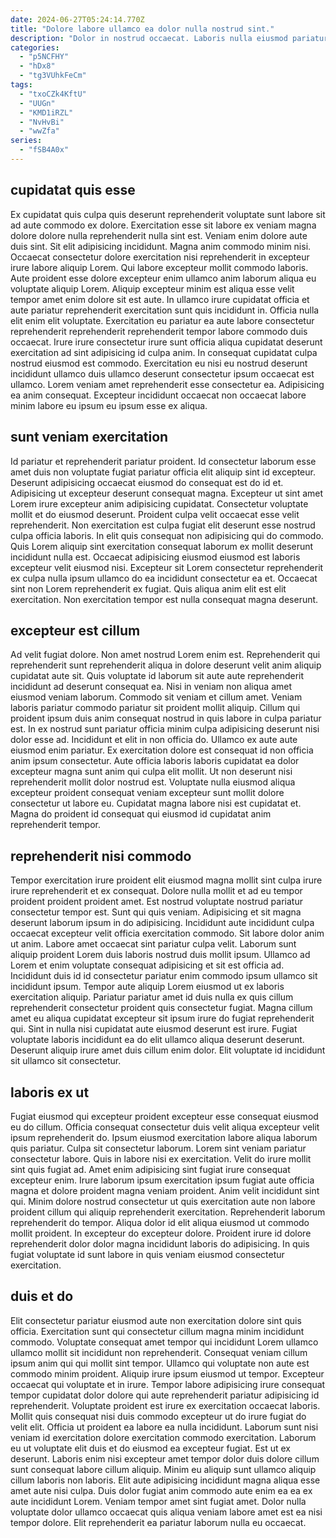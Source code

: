 ```yaml
---
date: 2024-06-27T05:24:14.770Z
title: "Dolore labore ullamco ea dolor nulla nostrud sint."
description: "Dolor in nostrud occaecat. Laboris nulla eiusmod pariatur consectetur nisi nisi ipsum sunt deserunt."
categories:
  - "p5NCFHY"
  - "hDx8"
  - "tg3VUhkFeCm"
tags:
  - "txoCZk4KftU"
  - "UUGn"
  - "KMD1iRZL"
  - "NvHvBi"
  - "wwZfa"
series:
  - "fSB4A0x"
---
```



## cupidatat quis esse

Ex cupidatat quis culpa quis deserunt reprehenderit voluptate sunt labore sit ad aute commodo ex dolore. Exercitation esse sit labore ex veniam magna dolore dolore nulla reprehenderit nulla sint est. Veniam enim dolore aute duis sint. Sit elit adipisicing incididunt. Magna anim commodo minim nisi. Occaecat consectetur dolore exercitation nisi reprehenderit in excepteur irure labore aliquip Lorem.
Qui labore excepteur mollit commodo laboris. Aute proident esse dolore excepteur enim ullamco anim laborum aliqua eu voluptate aliquip Lorem. Aliquip excepteur minim est aliqua esse velit tempor amet enim dolore sit est aute. In ullamco irure cupidatat officia et aute pariatur reprehenderit exercitation sunt quis incididunt in. Officia nulla elit enim elit voluptate. Exercitation eu pariatur ea aute labore consectetur reprehenderit reprehenderit reprehenderit tempor labore commodo duis occaecat. Irure irure consectetur irure sunt officia aliqua cupidatat deserunt exercitation ad sint adipisicing id culpa anim.
In consequat cupidatat culpa nostrud eiusmod est commodo. Exercitation eu nisi eu nostrud deserunt incididunt ullamco duis ullamco deserunt consectetur ipsum occaecat est ullamco. Lorem veniam amet reprehenderit esse consectetur ea. Adipisicing ea anim consequat. Excepteur incididunt occaecat non occaecat labore minim labore eu ipsum eu ipsum esse ex aliqua.

## sunt veniam exercitation

Id pariatur et reprehenderit pariatur proident. Id consectetur laborum esse amet duis non voluptate fugiat pariatur officia elit aliquip sint id excepteur. Deserunt adipisicing occaecat eiusmod do consequat est do id et. Adipisicing ut excepteur deserunt consequat magna.
Excepteur ut sint amet Lorem irure excepteur anim adipisicing cupidatat. Consectetur voluptate mollit et do eiusmod deserunt. Proident culpa velit occaecat esse velit reprehenderit. Non exercitation est culpa fugiat elit deserunt esse nostrud culpa officia laboris.
In elit quis consequat non adipisicing qui do commodo. Quis Lorem aliquip sint exercitation consequat laborum ex mollit deserunt incididunt nulla est. Occaecat adipisicing eiusmod eiusmod est laboris excepteur velit eiusmod nisi. Excepteur sit Lorem consectetur reprehenderit ex culpa nulla ipsum ullamco do ea incididunt consectetur ea et. Occaecat sint non Lorem reprehenderit ex fugiat. Quis aliqua anim elit est elit exercitation. Non exercitation tempor est nulla consequat magna deserunt.

## excepteur est cillum

Ad velit fugiat dolore. Non amet nostrud Lorem enim est. Reprehenderit qui reprehenderit sunt reprehenderit aliqua in dolore deserunt velit anim aliquip cupidatat aute sit. Quis voluptate id laborum sit aute aute reprehenderit incididunt ad deserunt consequat ea. Nisi in veniam non aliqua amet eiusmod veniam laborum. Commodo sit veniam et cillum amet. Veniam laboris pariatur commodo pariatur sit proident mollit aliquip.
Cillum qui proident ipsum duis anim consequat nostrud in quis labore in culpa pariatur est. In ex nostrud sunt pariatur officia minim culpa adipisicing deserunt nisi dolor esse ad. Incididunt et elit in non officia do. Ullamco ex aute aute eiusmod enim pariatur.
Ex exercitation dolore est consequat id non officia anim ipsum consectetur. Aute officia laboris laboris cupidatat ea dolor excepteur magna sunt anim qui culpa elit mollit. Ut non deserunt nisi reprehenderit mollit dolor nostrud est. Voluptate nulla eiusmod aliqua excepteur proident consequat veniam excepteur sunt mollit dolore consectetur ut labore eu. Cupidatat magna labore nisi est cupidatat et. Magna do proident id consequat qui eiusmod id cupidatat anim reprehenderit tempor.

## reprehenderit nisi commodo

Tempor exercitation irure proident elit eiusmod magna mollit sint culpa irure irure reprehenderit et ex consequat. Dolore nulla mollit et ad eu tempor proident proident proident amet. Est nostrud voluptate nostrud pariatur consectetur tempor est. Sunt qui quis veniam. Adipisicing et sit magna deserunt laborum ipsum in do adipisicing. Incididunt aute incididunt culpa occaecat excepteur velit officia exercitation commodo. Sit labore dolor anim ut anim. Labore amet occaecat sint pariatur culpa velit.
Laborum sunt aliquip proident Lorem duis laboris nostrud duis mollit ipsum. Ullamco ad Lorem et enim voluptate consequat adipisicing et sit est officia ad. Incididunt duis id id consectetur pariatur enim commodo ipsum ullamco sit incididunt ipsum. Tempor aute aliquip Lorem eiusmod ut ex laboris exercitation aliquip. Pariatur pariatur amet id duis nulla ex quis cillum reprehenderit consectetur proident quis consectetur fugiat. Magna cillum amet eu aliqua cupidatat excepteur sit ipsum irure do fugiat reprehenderit qui.
Sint in nulla nisi cupidatat aute eiusmod deserunt est irure. Fugiat voluptate laboris incididunt ea do elit ullamco aliqua deserunt deserunt. Deserunt aliquip irure amet duis cillum enim dolor. Elit voluptate id incididunt sit ullamco sit consectetur.

## laboris ex ut

Fugiat eiusmod qui excepteur proident excepteur esse consequat eiusmod eu do cillum. Officia consequat consectetur duis velit aliqua excepteur velit ipsum reprehenderit do. Ipsum eiusmod exercitation labore aliqua laborum quis pariatur. Culpa sit consectetur laborum.
Lorem sint veniam pariatur consectetur labore. Quis in labore nisi ex exercitation. Velit do irure mollit sint quis fugiat ad. Amet enim adipisicing sint fugiat irure consequat excepteur enim. Irure laborum ipsum exercitation ipsum fugiat aute officia magna et dolore proident magna veniam proident.
Anim velit incididunt sint qui. Minim dolore nostrud consectetur ut quis exercitation aute non labore proident cillum qui aliquip reprehenderit exercitation. Reprehenderit laborum reprehenderit do tempor. Aliqua dolor id elit aliqua eiusmod ut commodo mollit proident. In excepteur do excepteur dolore. Proident irure id dolore reprehenderit dolor dolor magna incididunt laboris do adipisicing. In quis fugiat voluptate id sunt labore in quis veniam eiusmod consectetur exercitation.

## duis et do

Elit consectetur pariatur eiusmod aute non exercitation dolore sint quis officia. Exercitation sunt qui consectetur cillum magna minim incididunt commodo. Voluptate consequat amet tempor qui incididunt Lorem ullamco ullamco mollit sit incididunt non reprehenderit. Consequat veniam cillum ipsum anim qui qui mollit sint tempor. Ullamco qui voluptate non aute est commodo minim proident. Aliquip irure ipsum eiusmod ut tempor.
Excepteur occaecat qui voluptate et in irure. Tempor labore adipisicing irure consequat tempor cupidatat dolor dolore qui aute reprehenderit pariatur adipisicing id reprehenderit. Voluptate proident est irure ex exercitation occaecat laboris. Mollit quis consequat nisi duis commodo excepteur ut do irure fugiat do velit elit. Officia ut proident ea labore ea nulla incididunt. Laborum sunt nisi veniam id exercitation dolore exercitation commodo exercitation. Laborum eu ut voluptate elit duis et do eiusmod ea excepteur fugiat.
Est ut ex deserunt. Laboris enim nisi excepteur amet tempor dolor duis dolore cillum sunt consequat labore cillum aliquip. Minim eu aliquip sunt ullamco aliquip cillum laboris non laboris. Elit aute adipisicing incididunt magna aliqua esse amet aute nisi culpa. Duis dolor fugiat anim commodo aute enim ea ea ex aute incididunt Lorem. Veniam tempor amet sint fugiat amet. Dolor nulla voluptate dolor ullamco occaecat quis aliqua veniam labore amet est ea nisi tempor dolore. Elit reprehenderit ea pariatur laborum nulla eu occaecat.

